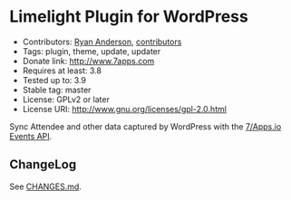 # Limelight Plugin for WordPress
* Contributors: [Ryan Anderson](https://github.com/andersryanc), [contributors](https://github.com/sevenapps/github-updater/graphs/contributors)
* Tags: plugin, theme, update, updater
* Donate link: http://www.7apps.com
* Requires at least: 3.8
* Tested up to: 3.9
* Stable tag: master
* License: GPLv2 or later
* License URI: http://www.gnu.org/licenses/gpl-2.0.html

Sync Attendee and other data captured by WordPress with the [7/Apps.io Events API](http://events.7apps.io/).

## ChangeLog

See [CHANGES.md](CHANGES.md).
